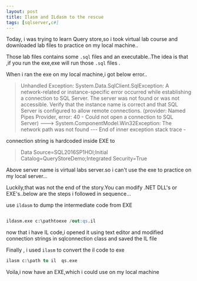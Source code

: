 ```yaml
---
layout: post
title: Ilasm and ILdasm to the rescue
tags: [sqlserver,c#]
---
```



Today, i was trying to learn Query store,so i took virtual lab course  and downloaded  lab files to   practice on my local machine..

Those lab files contains some `.sql` files and an executable..The idea is that ,if you run the exe,exe will run those `.sql` files .

When i ran the exe on my local machine,i got below error..

>Unhandled Exception: System.Data.SqlClient.SqlException: A network-related or instance-specific error occurred while 
establishing a connection to SQL Server. The server was not found or was not accessible. 
Verify that the instance name is correct and that SQL Server is configured to allow remote connections. 
(provider: Named Pipes Provider, error: 40 - Could not open a connection to SQL Server) ---> 
System.ComponentModel.Win32Exception: The network path was not found
   --- End of inner exception stack trace -

 connection string is hardcoded inside EXE to 

>Data Source=SQL2016SP1HOl;Initial Catalog=QueryStoreDemo;Integrated Security=True

Above server name is virtual labs server.so i can't use the exe to practice on my local server...

Luckily,that was not the end of the story.You can modify .NET DLL's or EXE's..below are the steps i followed in sequence...

use  `ildasm` to dump the intermediate code from EXE

``` sql

ildasm.exe c:\pathtoexe /out:qs.il

```

now that i  have IL code,i opened it using text editor and modified connection strings in sqlconnection class and saved the IL file


Finally , i used `ilasm` to convert the il code to exe

``` sql
ilasm c:\path to il  qs.exe
```

Voila,i now have an EXE,which i could use on my local machine




